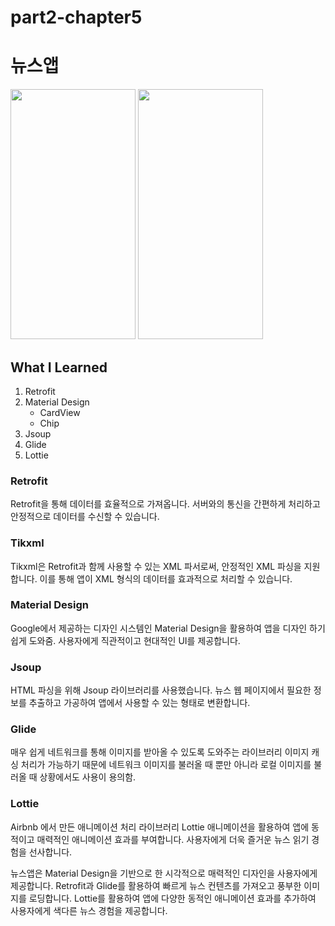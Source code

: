 # part2-chapter5

# 뉴스앱

<img src="https://github.com/soommmin/part2-chapter5/assets/150005268/584fde4b-cf1f-4ba3-883a-116bfb2e347d" width="200" height="400"/>
<img src="https://github.com/soommmin/part2-chapter5/assets/150005268/5123a426-de0a-4d09-a5d0-ad56fed8bf78" width="200" height="400"/>

## What I Learned
1. Retrofit
2. Material Design
   - CardView
   - Chip
3. Jsoup
4. Glide
5. Lottie

### Retrofit
Retrofit을 통해 데이터를 효율적으로 가져옵니다. 서버와의 통신을 간편하게 처리하고 안정적으로 데이터를 수신할 수 있습니다.

### Tikxml
Tikxml은 Retrofit과 함께 사용할 수 있는 XML 파서로써, 안정적인 XML 파싱을 지원합니다. 이를 통해 앱이 XML 형식의 데이터를 효과적으로 처리할 수 있습니다.

### Material Design
Google에서 제공하는 디자인 시스템인 Material Design을 활용하여 앱을 디자인 하기 쉽게 도와줌. 사용자에게 직관적이고 현대적인 UI를 제공합니다.

### Jsoup
HTML 파싱을 위해 Jsoup 라이브러리를 사용했습니다. 뉴스 웹 페이지에서 필요한 정보를 추출하고 가공하여 앱에서 사용할 수 있는 형태로 변환합니다.

### Glide
매우 쉽게 네트워크를 통해 이미지를 받아올 수 있도록 도와주는 라이브러리
이미지 캐싱 처리가 가능하기 때문에 네트워크 이미지를 불러올 때 뿐만 아니라 로컬 이미지를 불러올 때 상황에서도 사용이 용의함.

### Lottie
Airbnb 에서 만든 애니메이션 처리 라이브러리 Lottie 애니메이션을 활용하여 앱에 동적이고 매력적인 애니메이션 효과를 부여합니다. 사용자에게 더욱 즐거운 뉴스 읽기 경험을 선사합니다.


뉴스앱은 Material Design을 기반으로 한 시각적으로 매력적인 디자인을 사용자에게 제공합니다.
Retrofit과 Glide를 활용하여 빠르게 뉴스 컨텐츠를 가져오고 풍부한 이미지를 로딩합니다.
Lottie를 활용하여 앱에 다양한 동적인 애니메이션 효과를 추가하여 사용자에게 색다른 뉴스 경험을 제공합니다.
